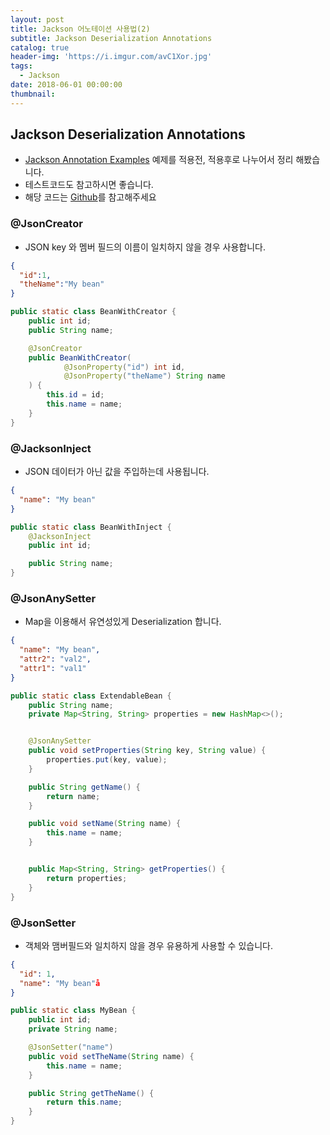 ```yaml
---
layout: post
title: Jackson 어노테이션 사용법(2)
subtitle: Jackson Deserialization Annotations
catalog: true
header-img: 'https://i.imgur.com/avC1Xor.jpg'
tags:
  - Jackson
date: 2018-06-01 00:00:00
thumbnail:
---
```



## Jackson Deserialization Annotations

* [Jackson Annotation Examples](http://www.baeldung.com/jackson-annotations) 예제를 적용전, 적용후로 나누어서 정리 해봤습니다.
* 테스트코드도 참고하시면 좋습니다.
* 해당 코드는 [Github](https://github.com/cheese10yun/blog-sample/tree/master/jackson)를 참고해주세요


### @JsonCreator
* JSON key 와 멤버 필드의 이름이 일치하지 않을 경우 사용합니다.
```json
{
  "id":1,
  "theName":"My bean"
}
```

```java
public static class BeanWithCreator {
    public int id;
    public String name;

    @JsonCreator
    public BeanWithCreator(
            @JsonProperty("id") int id,
            @JsonProperty("theName") String name
    ) {
        this.id = id;
        this.name = name;
    }
}
```

### @JacksonInject
* JSON 데이터가 아닌 값을 주입하는데 사용됩니다.
```json
{
  "name": "My bean"
}
```

```java
public static class BeanWithInject {
    @JacksonInject
    public int id;

    public String name;
}
```

###  @JsonAnySetter
* Map을 이용해서 유연성있게 Deserialization 합니다.
```json
{
  "name": "My bean",
  "attr2": "val2",
  "attr1": "val1"
}
```

```java
public static class ExtendableBean {
    public String name;
    private Map<String, String> properties = new HashMap<>();


    @JsonAnySetter
    public void setProperties(String key, String value) {
        properties.put(key, value);
    }

    public String getName() {
        return name;
    }

    public void setName(String name) {
        this.name = name;
    }


    public Map<String, String> getProperties() {
        return properties;
    }
}
```

### @JsonSetter
* 객체와 맴버필드와 일치하지 않을 경우 유용하게 사용할 수 있습니다.

```json
{
  "id": 1,
  "name": "My bean"å
}
```
```java
public static class MyBean {
    public int id;
    private String name;

    @JsonSetter("name")
    public void setTheName(String name) {
        this.name = name;
    }

    public String getTheName() {
        return this.name;
    }
}
```